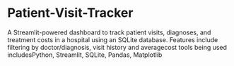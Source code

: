 # Patient-Visit-Tracker
A Streamlit-powered dashboard to track patient visits, diagnoses, and treatment costs in a hospital using an SQLite database. Features include filtering by doctor/diagnosis, visit history and averagecost tools being used includesPython, Streamlit, SQLite, Pandas, Matplotlib
